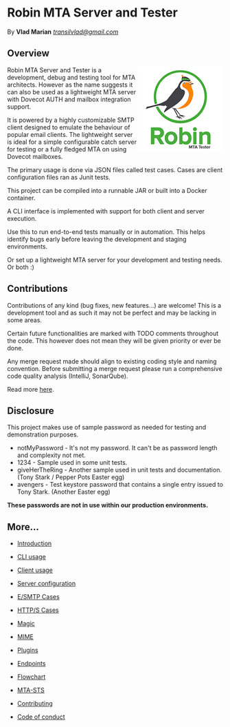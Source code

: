 Robin MTA Server and Tester
================
By **Vlad Marian** *<transilvlad@gmail.com>*


Overview
--------
<img align="right" width="200" height="200" src="doc/logo.jpg" alt="Logo">
Robin MTA Server and Tester is a development, debug and testing tool for MTA architects.
However as the name suggests it can also be used as a lightweight MTA server with Dovecot AUTH and mailbox integration support.

It is powered by a highly customizable SMTP client designed to emulate the behaviour of popular email clients.
The lightweight server is ideal for a simple configurable catch server for testing or a fully fledged MTA on using Dovecot mailboxes.

The primary usage is done via JSON files called test cases.
Cases are client configuration files ran as Junit tests.

This project can be compiled into a runnable JAR or built into a Docker container.

A CLI interface is implemented with support for both client and server execution.

Use this to run end-to-end tests manually or in automation.
This helps identify bugs early before leaving the development and staging environments.

Or set up a lightweight MTA server for your development and testing needs.
Or both :)

Contributions
-------------
Contributions of any kind (bug fixes, new features...) are welcome!
This is a development tool and as such it may not be perfect and may be lacking in some areas.

Certain future functionalities are marked with TODO comments throughout the code.
This however does not mean they will be given priority or ever be done.

Any merge request made should align to existing coding style and naming convention.
Before submitting a merge request please run a comprehensive code quality analysis (IntelliJ, SonarQube).

Read more [here](contributing.md).


Disclosure
----------
This project makes use of sample password as needed for testing and demonstration purposes.

- notMyPassword - It's not my password. It can't be as password length and complexity not met.
- 1234 - Sample used in some unit tests.
- giveHerTheRing - Another sample used in unit tests and documentation. (Tony Stark / Pepper Pots Easter egg)
- avengers - Test keystore password that contains a single entry issued to Tony Stark. (Another Easter egg)

**These passwords are not in use within our production environments.**


More...
-------
- [Introduction](doc/introduction.md)
- [CLI usage](doc/cli.md)
- [Client usage](doc/client.md)
- [Server configuration](doc/server.md)


- [E/SMTP Cases](doc/case.md)
- [HTTP/S Cases](doc/case.md)
- [Magic](doc/magic.md)
- [MIME](doc/mime.md)
- [Plugins](doc/plugins.md)
- [Endpoints](doc/endpoints.md)
- [Flowchart](doc/flowchart.md)

- [MTA-STS](doc/mta-sts/readme.md)

- [Contributing](contributing.md)
- [Code of conduct](code_of_conduct.md)
